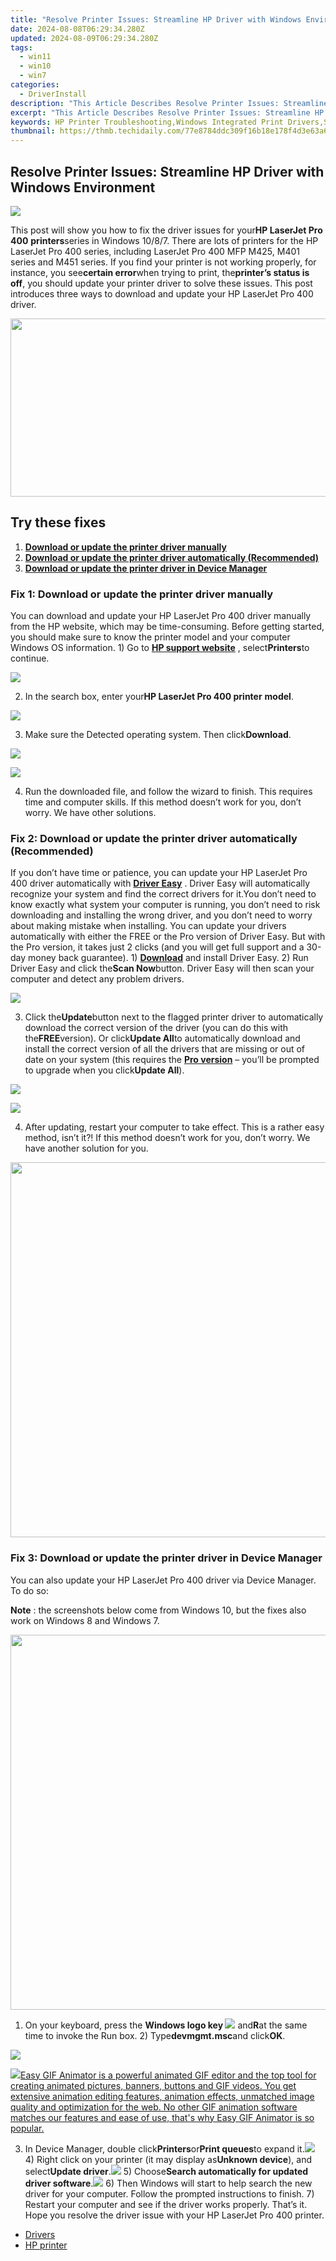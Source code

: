 ```yaml
---
title: "Resolve Printer Issues: Streamline HP Driver with Windows Environment"
date: 2024-08-08T06:29:34.280Z
updated: 2024-08-09T06:29:34.280Z
tags:
  - win11
  - win10
  - win7
categories:
  - DriverInstall
description: "This Article Describes Resolve Printer Issues: Streamline HP Driver with Windows Environment"
excerpt: "This Article Describes Resolve Printer Issues: Streamline HP Driver with Windows Environment"
keywords: HP Printer Troubleshooting,Windows Integrated Print Drivers,Streamline Printer Setup in Windows,Optimize HP Print Performance on PC,Hardware Issues,Resolve Print Driver Conflicts in Windows Environment,Enhance HP Printer Functionality on Windows
thumbnail: https://thmb.techidaily.com/77e8784ddc309f16b18e178f4d3e63a6403d2aa17fe34379a326a19828af27af.jpg
---
```


## Resolve Printer Issues: Streamline HP Driver with Windows Environment

![](https://images.drivereasy.com/wp-content/uploads/2018/06/img_5b110f397ccc9.png)

This post will show you how to fix the driver issues for your**HP LaserJet Pro 400** **printers**series in Windows 10/8/7\. There are lots of printers for the HP LaserJet Pro 400 series, including LaserJet Pro 400 MFP M425, M401 series and M451 series. If you find your printer is not working properly, for instance, you see**certain error**when trying to print, the**printer’s status is off**, you should update your printer driver to solve these issues. This post introduces three ways to download and update your HP LaserJet Pro 400 driver.

<!-- affiliate ads begin -->
<a href="https://cowinaudio.pxf.io/c/5597632/1116855/13794" target="_top" id="1116855"><img src="//a.impactradius-go.com/display-ad/13794-1116855" border="0" alt="" width="767" height="285"/></a><img height="0" width="0" src="https://imp.pxf.io/i/5597632/1116855/13794" style="position:absolute;visibility:hidden;" border="0" />
<!-- affiliate ads end -->
## Try these fixes

1. [**Download or update the printer driver manually**](#Fix1)
2. **[Download or update the printer driver automatically (Recommended)](#Fix2)**
3. **[Download or update the printer driver in Device Manager](#Fix3)**

### Fix 1: Download or update the printer driver manually

You can download and update your HP LaserJet Pro 400 driver manually from the HP website, which may be time-consuming. Before getting started, you should make sure to know the printer model and your computer Windows OS information. 1) Go to **[HP support website](https://support.hp.com/drivers/)** , select**Printers**to continue.

![](https://images.drivereasy.com/wp-content/uploads/2018/06/img_5b11087268976.jpg)

2) In the search box, enter your**HP LaserJet Pro 400 printer** **model**.

![](https://images.drivereasy.com/wp-content/uploads/2018/06/img_5b1108ed348bf.png)

3) Make sure the Detected operating system. Then click**Download**.

<!-- affiliate ads begin -->
<a href="https://shop.mondly.com/affiliate.php?ACCOUNT=ATISTUDI&AFFILIATE=108875&PATH=https%3A%2F%2Fwww.mondly.com%3FAFFILIATE%3D108875%26RESOURCE%3D%2BEducational%2B970x90%2B"><img src="https://secure.avangate.com/images/merchant/69c418c33ec2e1a4267fa9bb77fa1428/educational-970x90.gif" border="0"></a>
<!-- affiliate ads end -->
![](https://images.drivereasy.com/wp-content/uploads/2018/06/img_5b1108cf6f292.jpg)

4) Run the downloaded file, and follow the wizard to finish. This requires time and computer skills. If this method doesn’t work for you, don’t worry. We have other solutions.

### Fix 2: Download or update the printer driver automatically (Recommended)

If you don’t have time or patience, you can update your HP LaserJet Pro 400 driver automatically with **[Driver Easy](https://tools.techidaily.com/drivereasy/download/)** . Driver Easy will automatically recognize your system and find the correct drivers for it.You don’t need to know exactly what system your computer is running, you don’t need to risk downloading and installing the wrong driver, and you don’t need to worry about making mistake when installing. You can update your drivers automatically with either the FREE or the Pro version of Driver Easy. But with the Pro version, it takes just 2 clicks (and you will get full support and a 30-day money back guarantee). 1) **[Download](https://tools.techidaily.com/drivereasy/download/)** and install Driver Easy. 2) Run Driver Easy and click the**Scan Now**button. Driver Easy will then scan your computer and detect any problem drivers.

![](https://images.drivereasy.com/wp-content/uploads/2018/06/img_5b11094416ece.jpg)

3) Click the**Update**button next to the flagged printer driver to automatically download the correct version of the driver (you can do this with the**FREE**version). Or click**Update All**to automatically download and install the correct version of all the drivers that are missing or out of date on your system (this requires the **[Pro version](https://tools.techidaily.com/drivereasy/download/)** – you’ll be prompted to upgrade when you click**Update All**).

<!-- affiliate ads begin -->
<a href="https://store.iobit.com/order/checkout.php?PRODS=4596923&QTY=1&AFFILIATE=108875&CART=1"><img src="https://secure.avangate.com/images/merchant/184260348236f9554fe9375772ff966e/ascscan_468X60.png" border="0"></a>
<!-- affiliate ads end -->
![](https://images.drivereasy.com/wp-content/uploads/2018/06/img_5b110bddc4075.jpg)

4) After updating, restart your computer to take effect. This is a rather easy method, isn’t it?! If this method doesn’t work for you, don’t worry. We have another solution for you.

<!-- affiliate ads begin -->
<a href="https://appsumo.8odi.net/c/5597632/2082529/7443" target="_top" id="2082529"><img src="//a.impactradius-go.com/display-ad/7443-2082529" border="0" alt="" width="1200" height="600"/></a><img height="0" width="0" src="https://appsumo.8odi.net/i/5597632/2082529/7443" style="position:absolute;visibility:hidden;" border="0" />
<!-- affiliate ads end -->
### Fix 3: Download or update the printer driver in Device Manager

You can also update your HP LaserJet Pro 400 driver via Device Manager. To do so:

**Note** : the screenshots below come from Windows 10, but the fixes also work on Windows 8 and Windows 7.

<!-- affiliate ads begin -->
<a href="https://appsumo.8odi.net/c/5597632/2075475/7443" target="_top" id="2075475"><img src="//a.impactradius-go.com/display-ad/7443-2075475" border="0" alt="" width="1200" height="600"/></a><img height="0" width="0" src="https://appsumo.8odi.net/i/5597632/2075475/7443" style="position:absolute;visibility:hidden;" border="0" />
<!-- affiliate ads end -->
1) On your keyboard, press the **Windows logo key ![](https://images.drivereasy.com/wp-content/uploads/2017/09/img_59b0b16974940.png)** and**R**at the same time to invoke the Run box. 2) Type**devmgmt.msc**and click**OK**.

![](https://images.drivereasy.com/wp-content/uploads/2018/06/img_5b110c6e575f0.jpg)

<!-- affiliate ads begin -->
<a href="https://secure.2checkout.com/order/checkout.php?PRODS=174416&QTY=1&AFFILIATE=108875&CART=1"><img src="https://www.easygifanimator.net/images/gif-animator.png" border="0">Easy GIF Animator is a powerful animated GIF editor and the top tool for creating animated pictures, banners, buttons and GIF videos. You get extensive animation editing features, animation effects, unmatched image quality and optimization for the web. No other GIF animation software matches our features and ease of use, that's why Easy GIF Animator is so popular.</a>
<!-- affiliate ads end -->
3) In Device Manager, double click**Printers**or**Print queues**to expand it.![](https://images.drivereasy.com/wp-content/uploads/2018/05/img_5af26e71b4a11.png) 4) Right click on your printer (it may display as**Unknown device**), and select**Update driver**.![](https://images.drivereasy.com/wp-content/uploads/2018/05/img_5af26ed419e84.png) 5) Choose**Search automatically for updated driver software**.![](https://images.drivereasy.com/wp-content/uploads/2018/05/img_5af26efde74b2.png) 6) Then Windows will start to help search the new driver for your computer. Follow the prompted instructions to finish. 7) Restart your computer and see if the driver works properly. That’s it. Hope you resolve the driver issue with your HP LaserJet Pro 400 printer.

* [Drivers](https://tools.techidaily.com/drivereasy/download/)
* [HP printer](https://tools.techidaily.com/drivereasy/download/)

<ins class="adsbygoogle"
     style="display:block"
     data-ad-format="autorelaxed"
     data-ad-client="ca-pub-7571918770474297"
     data-ad-slot="1223367746"></ins>



<ins class="adsbygoogle"
     style="display:block"
     data-ad-client="ca-pub-7571918770474297"
     data-ad-slot="8358498916"
     data-ad-format="auto"
     data-full-width-responsive="true"></ins>


